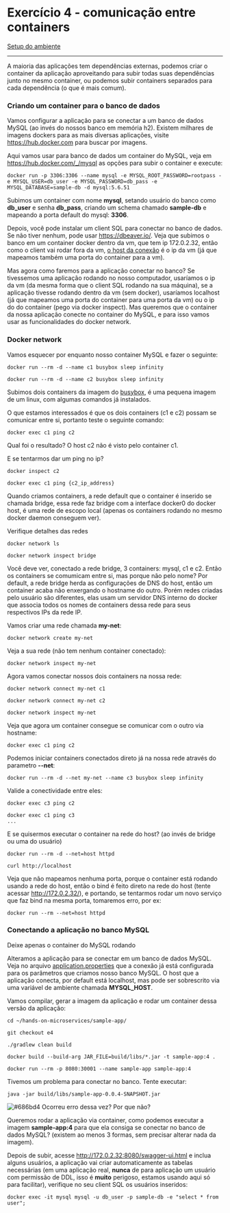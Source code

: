 # Exercício 4 - comunicação entre containers
[Setup do ambiente](https://github.com/luizroos/hands-on-microservices)

---

A maioria das aplicações tem dependências externas, podemos criar o container da aplicação aproveitando para subir todas suas dependências junto no mesmo container, ou podemos subir containers separados para cada dependência (o que é mais comum).

### Criando um container para o banco de dados

Vamos configurar a aplicação para se conectar a um banco de dados MySQL (ao invés do nossos banco em memória h2). Existem milhares de imagens dockers para as mais diversas aplicações, visite https://hub.docker.com para buscar por imagens.

Aqui vamos usar para banco de dados um container do MySQL, veja em https://hub.docker.com/_/mysql as opções para subir o container e execute:

```console
docker run -p 3306:3306 --name mysql -e MYSQL_ROOT_PASSWORD=rootpass -e MYSQL_USER=db_user -e MYSQL_PASSWORD=db_pass -e MYSQL_DATABASE=sample-db -d mysql:5.6.51
```

Subimos um container com nome **mysql**, setando usuário do banco como **db_user** e senha **db_pass**, criando um schema chamado **sample-db** e mapeando a porta default do mysql: **3306**.

Depois, você pode instalar um client SQL para conectar no banco de dados. Se não tiver nenhum, pode usar https://dbeaver.io/. Veja que subimos o banco em um container docker dentro da vm, que tem ip 172.0.2.32, então como o client vai rodar fora da vm, [o host da conexão](dbeaver/conn_conf.png) é o ip da vm (já que mapeamos também uma porta do container para a vm).

Mas agora como faremos para a aplicação conectar no banco? Se tivessemos uma aplicação rodando no nosso computador, usaríamos o ip da vm (da mesma forma que o client SQL rodando na sua máquina), se a aplicação tivesse rodando dentro da vm (sem docker), usaríamos localhost (já que mapeamos uma porta do container para uma porta da vm) ou o ip do do container (pego via docker inspect). Mas queremos que o container da nossa aplicação conecte no container do MySQL, e para isso vamos usar as funcionalidades do docker network.

### Docker network

Vamos esquecer por enquanto nosso container MySQL e fazer o seguinte:

```console
docker run --rm -d --name c1 busybox sleep infinity

docker run --rm -d --name c2 busybox sleep infinity
```

Subimos dois containers da imagem do [busybox](https://hub.docker.com/_/busybox/), é uma pequena imagem de um linux, com algumas comandos já instalados.

O que estamos interessados é que os dois containers (c1 e c2) possam se comunicar entre si, portanto teste o seguinte comando:

```console
docker exec c1 ping c2
```

Qual foi o resultado? O host c2 não é visto pelo container c1.

E se tentarmos dar um ping no ip? 

```console
docker inspect c2

docker exec c1 ping {c2_ip_address}
```

Quando criamos containers, a rede default que o container é inserido se chamada bridge, essa rede faz bridge com a interface docker0 do docker host, é uma rede de escopo local (apenas os containers rodando no mesmo docker daemon conseguem ver). 

Verifique detalhes das redes

```console
docker network ls

docker network inspect bridge
```

Você deve ver, conectado a rede bridge, 3 containers: mysql, c1 e c2. Então os containers se comumicam entre si, mas porque não pelo nome? 
Por default, a rede bridge herda as configurações de DNS do host, então um container acaba não enxergando o hostname do outro. Porém redes criadas pelo usuário são diferentes, elas usam um servidor DNS interno do docker que associa todos os nomes de containers dessa rede para seus respectivos IPs da rede IP.

Vamos criar uma rede chamada **my-net**:

```console
docker network create my-net
```

Veja a sua rede (não tem nenhum container conectado):

```console
docker network inspect my-net
```

Agora vamos conectar nossos dois containers na nossa rede:

```console
docker network connect my-net c1

docker network connect my-net c2 

docker network inspect my-net
```

Veja que agora um container consegue se comunicar com o outro via hostname:

```console
docker exec c1 ping c2
```

Podemos iniciar containers conectados direto já na nossa rede através do parametro **--net**:

```console
docker run --rm -d --net my-net --name c3 busybox sleep infinity 
```

Valide a conectividade entre eles:

```console
docker exec c3 ping c2

docker exec c1 ping c3
...
```

E se quisermos executar o container na rede do host? (ao invés de bridge ou uma do usuário)

```console
docker run --rm -d --net=host httpd

curl http://localhost
```

Veja que não mapeamos nenhuma porta, porque o container está rodando usando a rede do host, então o bind é feito direto na rede do host (tente acessar http://172.0.2.32/), e portando, se tentarmos rodar um novo serviço que faz bind na mesma porta, tomaremos erro, por ex:

```console
docker run --rm --net=host httpd
```

### Conectando a aplicação no banco MySQL

Deixe apenas o container do MySQL rodando

Alteramos a aplicação para se conectar em um banco de dados MySQL. Veja no arquivo [application.properties](sample-app/src/main/resources/application.properties) que a conexão já está configurada para os parâmetros que criamos nosso banco MySQL. O host que a aplicação conecta, por default está localhost, mas pode ser sobrescrito via uma variável de ambiente chamada **MYSQL_HOST**. 

Vamos compilar, gerar a imagem da aplicação e rodar um container dessa versão da aplicação:

```console
cd ~/hands-on-microservices/sample-app/

git checkout e4

./gradlew clean build

docker build --build-arg JAR_FILE=build/libs/*.jar -t sample-app:4 .

docker run --rm -p 8080:30001 --name sample-app sample-app:4
```

Tivemos um problema para conectar no banco. Tente executar:

```console
java -jar build/libs/sample-app-0.0.4-SNAPSHOT.jar
```

![#686bd4](https://via.placeholder.com/10/686bd4?text=+) Ocorreu erro dessa vez? Por que não?

Queremos rodar a aplicação via container, como podemos executar a imagem **sample-app:4** para que ela consiga se conectar no banco de dados MySQL? (existem ao menos 3 formas, sem precisar alterar nada da imagem).

Depois de subir, acesse http://172.0.2.32:8080/swagger-ui.html e inclua alguns usuários, a aplicação vai criar automaticamente as tabelas necessárias (em uma aplicação real, **nunca** de para aplicação um usuário com permissão de DDL, isso é **muito** perigoso, estamos usando aqui só para facilitar), verifique no seu client SQL os usuários inseridos:

```console
docker exec -it mysql mysql -u db_user -p sample-db -e "select * from user";
```
